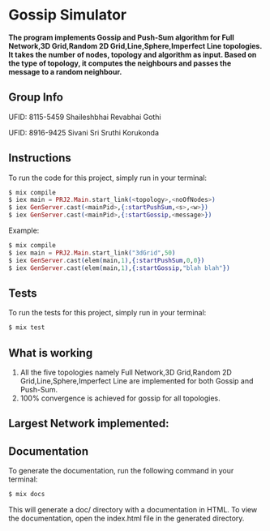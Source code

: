 # Gossip Simulator

**The program implements Gossip and Push-Sum algorithm for Full Network,3D Grid,Random 2D Grid,Line,Sphere,Imperfect Line topologies. It takes the number of nodes, topology and algorithm as input. Based on the type of topology, it computes the neighbours and passes the message to a random neighbour.**

## Group Info

UFID: 8115-5459 Shaileshbhai Revabhai Gothi


UFID: 8916-9425 Sivani Sri Sruthi Korukonda

## Instructions

To run the code for this project, simply run in your terminal:

```elixir
$ mix compile
$ iex main = PRJ2.Main.start_link(<topology>,<noOfNodes>)
$ iex GenServer.cast(<mainPid>,{:startPushSum,<s>,<w>})
$ iex GenServer.cast(<mainPid>,{:startGossip,<message>})
```
Example:
```elixir
$ mix compile
$ iex main = PRJ2.Main.start_link("3dGrid",50)
$ iex GenServer.cast(elem(main,1),{:startPushSum,0,0})
$ iex GenServer.cast(elem(main,1),{:startGossip,"blah blah"})
```

## Tests

To run the tests for this project, simply run in your terminal:

```elixir
$ mix test
```

## What is working

1. All the five topologies namely Full Network,3D Grid,Random 2D Grid,Line,Sphere,Imperfect Line are implemented for both Gossip and Push-Sum.
2. 100% convergence is achieved for gossip for all topologies.

## Largest Network implemented:


## Documentation

To generate the documentation, run the following command in your terminal:

```elixir
$ mix docs
```
This will generate a doc/ directory with a documentation in HTML. 
To view the documentation, open the index.html file in the generated directory.

